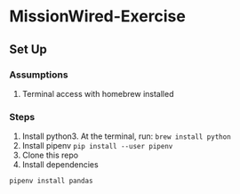 # MissionWired-Exercise

## Set Up
### Assumptions
1. Terminal access with homebrew installed

### Steps
1. Install python3. At the terminal, run:
`brew install python`
2. Install pipenv
`pip install --user pipenv`
4. Clone this repo
5. Install dependencies
```cd MissionWired_Exercise
pipenv install pandas
```
